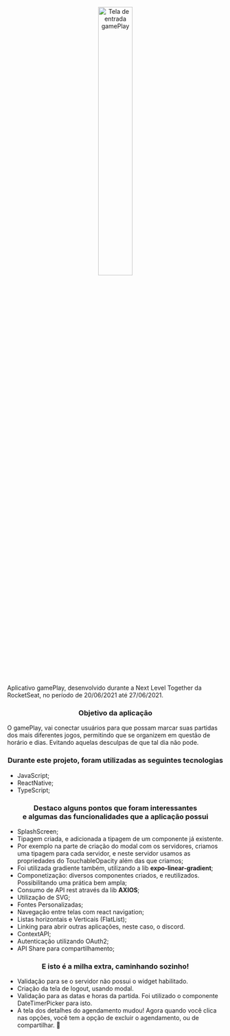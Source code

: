 <p align="center">
  <img width="40%" heigth="40%" src='https://github.com/gustavorichardd/nlw_together_gamePlay_ReactNative/blob/main/assets/readme/signIn.png' alt='Tela de entrada gamePlay'/>
</p>

Aplicativo gamePlay, desenvolvido durante a Next Level Together da RocketSeat, no período de 20/06/2021 até 27/06/2021.

### <p align="center"> Objetivo da aplicação </p>

O gamePlay, vai conectar usuários para que possam marcar suas partidas dos mais diferentes jogos, permitindo que se organizem em questão de horário e dias. Evitando aquelas desculpas de que tal dia não pode. 

### <p align="center"> Durante este projeto, foram utilizadas as seguintes tecnologias  </p>

* JavaScript;
* ReactNative;
* TypeScript;

### <p align="center"> Destaco alguns pontos que foram interessantes <br /> e algumas das funcionalidades que a aplicação possui </p>

* SplashScreen;
* Tipagem criada, e adicionada a tipagem de um componente já existente. 
* Por exemplo na parte de criação do modal com os servidores, criamos uma tipagem para cada servidor, e neste servidor usamos as propriedades do TouchableOpacity além das que criamos;
* Foi utilizada gradiente também, utilizando a lib **expo-linear-gradient**;
* Componetização: diversos componentes criados, e reutilizados. Possibilitando uma prática bem ampla;
* Consumo de API rest através da lib **AXIOS**;
* Utilização de SVG;
* Fontes Personalizadas;
* Navegação entre telas com react navigation;
* Listas horizontais e Verticais (FlatList);
* Linking para abrir outras aplicações, neste caso, o discord.
* ContextAPI;
* Autenticação utilizando OAuth2;
* API Share para compartilhamento;

### <p align="center"> E isto é a milha extra, caminhando sozinho! </p>

* Validação para se o servidor não possui o widget habilitado.
* Criação da tela de logout, usando modal.
* Validação para as datas e horas da partida. Foi utilizado o componente DateTimerPicker para isto.
* A tela dos detalhes do agendamento mudou! Agora quando você clica nas opções, você tem a opção de excluir o agendamento, ou de compartilhar. 🤩
